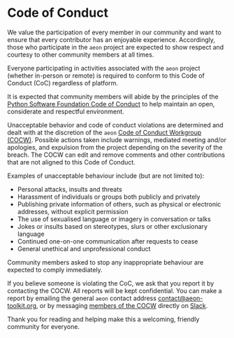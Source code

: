 # Code of Conduct

We value the participation of every member in our community and want to
ensure that every contributor has an enjoyable experience. Accordingly, those who
participate in the `aeon` project are expected to show respect and courtesy to other
community members at all times.

Everyone participating in activities associated with the `aeon` project (whether
in-person or remote) is required to conform to this Code of Conduct (CoC) regardless
of platform.

It is expected that community members will abide by the principles of the [Python
Software Foundation Code of Conduct](https://www.python.org/psf/codeofconduct/) to
help maintain an open, considerate and respectful environment.

Unacceptable behavior and code of conduct violations are determined and dealt with
at the discretion of the `aeon` [Code of Conduct Workgroup (COCW)](./governance.md#code-of-conduct-workgroup).
Possible actions taken include warnings, mediated meeting and/or apologies, and
expulsion from the project depending on the severity of the breach. The COCW can edit
and remove comments and other contributions that are not aligned to this Code of
Conduct.

Examples of unacceptable behaviour include (but are not limited to):
- Personal attacks, insults and threats
- Harassment of individuals or groups both publicly and privately
- Publishing private information of others, such as physical or electronic
addresses, without explicit permission
- The use of sexualised language or imagery in conversation or talks
- Jokes or insults based on stereotypes, slurs or other exclusionary language
- Continued one-on-one communication after requests to cease
- General unethical and unprofessional conduct

Community members asked to stop any inappropriate behaviour are expected to comply
immediately.

If you believe someone is violating the CoC, we ask that you report it by
contacting the COCW. All reports will be kept confidential. You can make a report by
emailing the general `aeon` contact address [contact@aeon-toolkit.org](mailto:contact@aeon-toolkit.org),
or by messaging [members of the COCW](./about.md#code-of-conduct-workgroup)
directly on [Slack](https://join.slack.com/t/aeon-toolkit/shared_invite/zt-22vwvut29-HDpCu~7VBUozyfL_8j3dLA).

Thank you for reading and helping make this a welcoming, friendly community for
everyone.
